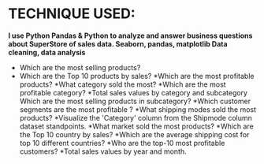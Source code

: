 # TECHNIQUE USED:
**I use Python Pandas & Python to analyze and answer business questions about SuperStore of sales data. Seaborn, pandas, matplotlib Data cleaning, data analysis**

* Which are the most selling products?
* Which are the Top 10 products by sales?
*Which are the most profitable products?
*What category sold the most?
*Which are the most profitable category?
*Total sales values by category and subcategory Which are the most selling products in subcategory?
*Which customer segments are the most profitable ?
*What shipping modes sold the most products?
*Visualize the 'Category' column from the Shipmode column dataset standpoints. 
*What market sold the most products?
*Which are the Top 10 country by sales?
*Which are the average shipping cost for top 10 different countries?
*Who are the top-10 most profitable customers?
*Total sales values by year and month.
